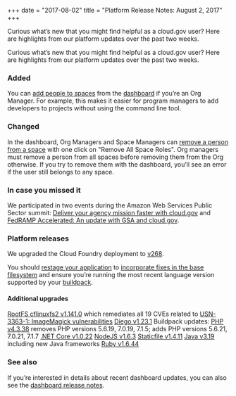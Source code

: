 +++
date = "2017-08-02"
title = "Platform Release Notes: August 2, 2017"
+++

Curious what’s new that you might find helpful as a cloud.gov user? Here are highlights from our platform updates over the past two weeks.
<!--more-->

Curious what’s new that you might find helpful as a cloud.gov user? Here are highlights from our platform updates over the past two weeks.

### Added
You can [add people to spaces](https://cloud.gov/docs/apps/managing-teammates/#give-roles-to-a-teammate) from the [dashboard](https://dashboard.fr.cloud.gov/#/) if you’re an Org Manager. For example, this makes it easier for program managers to add developers to projects without using the command line tool.

### Changed
In the dashboard, Org Managers and Space Managers can [remove a person from a space](https://cloud.gov/docs/apps/managing-teammates/#space-users) with one click on "Remove All Space Roles".
Org managers must remove a person from all spaces before removing them from the Org otherwise. If you try to remove them with the dashboard, you’ll see an error if the user still belongs to any space.

### In case you missed it
We participated in two events during the Amazon Web Services Public Sector summit: [Deliver your agency mission faster with cloud.gov](https://www.youtube.com/watch?v=NGmDhWEfMuo&list=PLhr1KZpdzukePsKIUofhgp50b63-5yr1V&index=78) and [FedRAMP Accelerated: An update with GSA and cloud.gov](https://www.youtube.com/watch?v=iXqbIxtiwQY&index=87&list=PLhr1KZpdzukePsKIUofhgp50b63-5yr1V).

### Platform releases
We upgraded the Cloud Foundry deployment to [v268](https://github.com/cloudfoundry/cf-release/releases/tag/v268#v268-security-notices).

You should [restage your application](http://cli.cloudfoundry.org/en-US/cf/restage.html) to [incorporate fixes in the base filesystem](https://docs.cloudfoundry.org/devguide/deploy-apps/stacks.html#cli-commands) and ensure you’re running the most recent language version supported by your [buildpack](https://docs.cloudfoundry.org/buildpacks/).

#### Additional upgrades
[RootFS cflinuxfs2 v1.141.0](https://github.com/cloudfoundry/cflinuxfs2/releases/tag/1.141.0) which remediates all 19 CVEs related to [USN-3363-1: ImageMagick vulnerabilities](https://usn.ubuntu.com/usn/USN-3363-1/)
[Diego v1.23.1](https://github.com/cloudfoundry/diego-release/releases/tag/v1.23.1)
Buildpack updates:
[PHP v4.3.38](https://github.com/cloudfoundry/php-buildpack/releases/tag/v4.3.38) removes PHP versions 5.6.19, 7.0.19, 7.1.5; adds PHP versions 5.6.21, 7.0.21, 7.1.7
[.NET Core v1.0.22](https://github.com/cloudfoundry/dotnet-core-buildpack/releases/tag/v1.0.22)
[NodeJS v1.6.3](https://github.com/cloudfoundry/nodejs-buildpack/releases/tag/v1.6.3)
[Staticfile v1.4.11](https://github.com/cloudfoundry/staticfile-buildpack/releases/tag/v1.4.11)
[Java v3.19](https://github.com/cloudfoundry/java-buildpack/releases/tag/v3.19) including new Java frameworks
[Ruby v1.6.44](https://github.com/cloudfoundry/ruby-buildpack/releases/tag/v1.6.44)

### See also

If you’re interested in details about recent dashboard updates, you can also see the [dashboard release notes](https://github.com/18F/cg-dashboard/releases).

